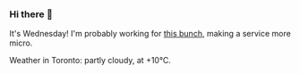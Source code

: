 ### Hi there :wave:

It's Wednesday! I'm probably working for [this bunch](https://github.com/kohofinancial), making a service more micro.

Weather in Toronto: partly cloudy, at +10°C.
